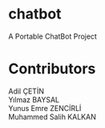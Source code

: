 # chatbot
A Portable ChatBot Project

# Contributors
Adil ÇETİN  
Yılmaz BAYSAL  
Yunus Emre ZENCİRLİ  
Muhammed Salih KALKAN  